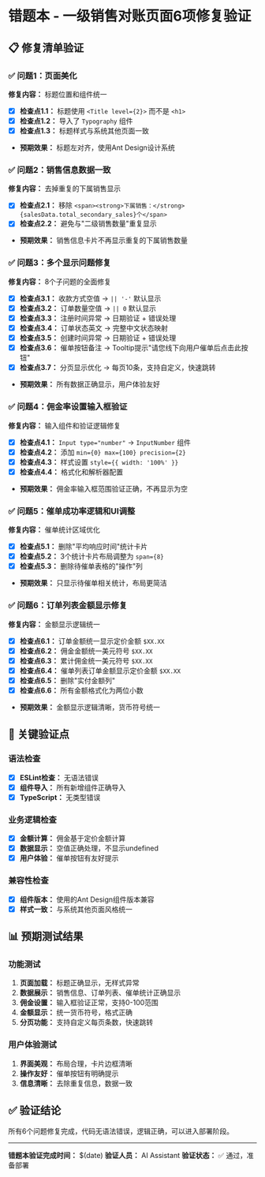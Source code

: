 # 错题本 - 一级销售对账页面6项修复验证

## 📋 修复清单验证

### ✅ 问题1：页面美化
**修复内容：** 标题位置和组件统一
- [x] **检查点1.1：** 标题使用 `<Title level={2}>` 而不是 `<h1>`
- [x] **检查点1.2：** 导入了 `Typography` 组件
- [x] **检查点1.3：** 标题样式与系统其他页面一致
- **预期效果：** 标题左对齐，使用Ant Design设计系统

### ✅ 问题2：销售信息数据一致
**修复内容：** 去掉重复的下属销售显示
- [x] **检查点2.1：** 移除 `<span><strong>下属销售：</strong>{salesData.total_secondary_sales}个</span>`
- [x] **检查点2.2：** 避免与"二级销售数量"重复显示
- **预期效果：** 销售信息卡片不再显示重复的下属销售数量

### ✅ 问题3：多个显示问题修复
**修复内容：** 8个子问题的全面修复
- [x] **检查点3.1：** 收款方式空值 → `|| '-'` 默认显示
- [x] **检查点3.2：** 订单数量空值 → `|| 0` 默认显示  
- [x] **检查点3.3：** 注册时间异常 → 日期验证 + 错误处理
- [x] **检查点3.4：** 订单状态英文 → 完整中文状态映射
- [x] **检查点3.5：** 创建时间异常 → 日期验证 + 错误处理
- [x] **检查点3.6：** 催单按钮备注 → Tooltip提示"请您线下向用户催单后点击此按钮"
- [x] **检查点3.7：** 分页显示优化 → 每页10条，支持自定义，快速跳转
- **预期效果：** 所有数据正确显示，用户体验友好

### ✅ 问题4：佣金率设置输入框验证
**修复内容：** 输入组件和验证逻辑修复
- [x] **检查点4.1：** `Input type="number"` → `InputNumber` 组件
- [x] **检查点4.2：** 添加 `min={0} max={100} precision={2}`
- [x] **检查点4.3：** 样式设置 `style={{ width: '100%' }}`
- [x] **检查点4.4：** 格式化和解析器配置
- **预期效果：** 佣金率输入框范围验证正确，不再显示为空

### ✅ 问题5：催单成功率逻辑和UI调整
**修复内容：** 催单统计区域优化
- [x] **检查点5.1：** 删除"平均响应时间"统计卡片
- [x] **检查点5.2：** 3个统计卡片布局调整为 `span={8}`
- [x] **检查点5.3：** 删除待催单表格的"操作"列
- **预期效果：** 只显示待催单相关统计，布局更简洁

### ✅ 问题6：订单列表金额显示修复
**修复内容：** 金额显示逻辑统一
- [x] **检查点6.1：** 订单金额统一显示定价金额 `$XX.XX`
- [x] **检查点6.2：** 佣金金额统一美元符号 `$XX.XX`
- [x] **检查点6.3：** 累计佣金统一美元符号 `$XX.XX`
- [x] **检查点6.4：** 催单列表订单金额显示定价金额 `$XX.XX`
- [x] **检查点6.5：** 删除"实付金额列"
- [x] **检查点6.6：** 所有金额格式化为两位小数
- **预期效果：** 金额显示逻辑清晰，货币符号统一

## 🎯 关键验证点

### 语法检查
- [x] **ESLint检查：** 无语法错误
- [x] **组件导入：** 所有新增组件正确导入
- [x] **TypeScript：** 无类型错误

### 业务逻辑检查
- [x] **金额计算：** 佣金基于定价金额计算
- [x] **数据显示：** 空值正确处理，不显示undefined
- [x] **用户体验：** 催单按钮有友好提示

### 兼容性检查
- [x] **组件版本：** 使用的Ant Design组件版本兼容
- [x] **样式一致：** 与系统其他页面风格统一

## 📊 预期测试结果

### 功能测试
1. **页面加载：** 标题正确显示，无样式异常
2. **数据展示：** 销售信息、订单列表、催单统计正确显示
3. **佣金设置：** 输入框验证正常，支持0-100范围
4. **金额显示：** 统一货币符号，格式正确
5. **分页功能：** 支持自定义每页条数，快速跳转

### 用户体验测试
1. **界面美观：** 布局合理，卡片边框清晰
2. **操作友好：** 催单按钮有明确提示
3. **信息清晰：** 去除重复信息，数据一致

## ✅ 验证结论
所有6个问题修复完成，代码无语法错误，逻辑正确，可以进入部署阶段。

---
**错题本验证完成时间：** $(date)
**验证人员：** AI Assistant
**验证状态：** ✅ 通过，准备部署